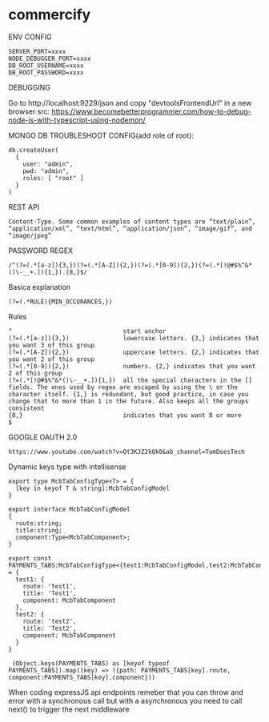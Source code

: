 # commercify

ENV CONFIG

```
SERVER_PORT=xxxx
NODE_DEBUGGER_PORT=xxxx
DB_ROOT_USERNAME=xxxx
DB_ROOT_PASSWORD=xxxx
```

DEBUGGING

Go to http://localhost:9229/json and copy "devtoolsFrontendUrl" in a new browser
src: https://www.becomebetterprogrammer.com/how-to-debug-node-js-with-typescript-using-nodemon/

MONGO DB TROUBLESHOOT CONFIG(add role of root):

```
db.createUser(
  {
    user: "admin",
    pwd: "admin",
    roles: [ "root" ]
  }
)
```

REST API

```
Content-Type. Some common examples of content types are “text/plain”, “application/xml”, “text/html”, “application/json”, “image/gif”, and “image/jpeg”
```

PASSWORD REGEX

```
/^(?=(.*[a-z]){3,})(?=(.*[A-Z]){2,})(?=(.*[0-9]){2,})(?=(.*[!@#$%^&*()\-__+.]){1,}).{8,}$/
```

Basica explanation

```
(?=(.*RULE){MIN_OCCURANCES,})
```

Rules

```
^                               start anchor
(?=(.*[a-z]){3,})               lowercase letters. {3,} indicates that you want 3 of this group
(?=(.*[A-Z]){2,})               uppercase letters. {2,} indicates that you want 2 of this group
(?=(.*[0-9]){2,})               numbers. {2,} indicates that you want 2 of this group
(?=(.*[!@#$%^&*()\-__+.]){1,})  all the special characters in the [] fields. The ones used by regex are escaped by using the \ or the character itself. {1,} is redundant, but good practice, in case you change that to more than 1 in the future. Also keeps all the groups consistent
{8,}                            indicates that you want 8 or more
$
```

GOOGLE OAUTH 2.0

```
https://www.youtube.com/watch?v=Qt3KJZ2kQk0&ab_channel=TomDoesTech
```

Dynamic keys type with intellisense

```
export type McbTabConfigType<T> = {
  [key in keyof T & string]:McbTabConfigModel
}

export interface McbTabConfigModel
{
  route:string;
  title:string;
  component:Type<McbTabComponent>;
}

export const PAYMENTS_TABS:McbTabConfigType<{test1:McbTabConfigModel,test2:McbTabConfigModel}> = {
  test1: {
    route: 'test1',
    title: 'Test1',
    component: McbTabComponent
  },
  test2: {
    route: 'test2',
    title: 'Test2',
    component: McbTabComponent
  }
}

 (Object.keys(PAYMENTS_TABS) as [keyof typeof PAYMENTS_TABS]).map((key) => ({path: PAYMENTS_TABS[key].route, component:PAYMENTS_TABS[key].component}))
```

When coding expressJS api endpoints remeber that you can throw and error with a synchronous call but with a asynchronous you need to call next() to trigger the next middleware
